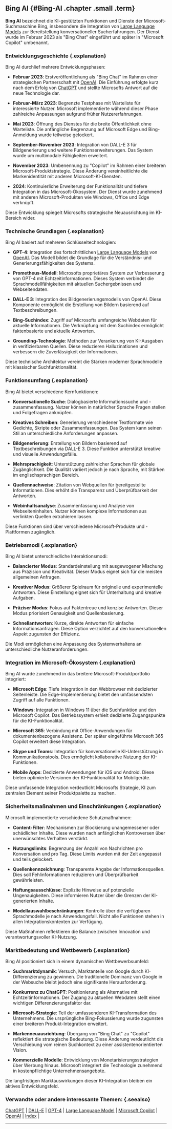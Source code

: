## Bing AI {#Bing-AI .chapter .small .term}

**Bing AI** bezeichnet die KI-gestützten Funktionen und Dienste der Microsoft-Suchmaschine Bing, insbesondere die Integration von [Large Language Models](#Large-Language-Model) zur Bereitstellung konversationeller Sucherfahrungen.
Der Dienst wurde im Februar 2023 als "Bing Chat" eingeführt und später in "Microsoft Copilot" umbenannt.

### Entwicklungsgeschichte {.explanation}

Bing AI durchlief mehrere Entwicklungsphasen:

- **Februar 2023**: Erstveröffentlichung als "Bing Chat" im Rahmen einer strategischen Partnerschaft mit [OpenAI](#OpenAI).
Die Einführung erfolgte kurz nach dem Erfolg von [ChatGPT](#ChatGPT) und stellte Microsofts Antwort auf die neue Technologie dar.

- **Februar-März 2023**: Begrenzte Testphase mit Warteliste für interessierte Nutzer.
Microsoft implementierte während dieser Phase zahlreiche Anpassungen aufgrund früher Nutzererfahrungen.

- **Mai 2023**: Öffnung des Dienstes für die breite Öffentlichkeit ohne Warteliste.
Die anfängliche Begrenzung auf Microsoft Edge und Bing-Anmeldung wurde teilweise gelockert.

- **September-November 2023**: Integration von DALL-E 3 für Bildgenerierung und weitere Funktionserweiterungen.
Das System wurde um multimodale Fähigkeiten erweitert.

- **November 2023**: Umbenennung zu "Copilot" im Rahmen einer breiteren Microsoft-Produktstrategie.
Diese Änderung vereinheitlichte die Markenidentität mit anderen Microsoft-KI-Diensten.

- **2024**: Kontinuierliche Erweiterung der Funktionalität und tiefere Integration in das Microsoft-Ökosystem.
Der Dienst wurde zunehmend mit anderen Microsoft-Produkten wie Windows, Office und Edge verknüpft.

Diese Entwicklung spiegelt Microsofts strategische Neuausrichtung im KI-Bereich wider.

### Technische Grundlagen {.explanation}

Bing AI basiert auf mehreren Schlüsseltechnologien:

- **GPT-4**: Integration des fortschrittlichen [Large Language Models](#Large-Language-Model) von [OpenAI](#OpenAI).
Das Modell bildet die Grundlage für die Verständnis- und Generierungsfähigkeiten des Systems.

- **Prometheus-Modell**: Microsofts proprietäres System zur Verbesserung von GPT-4 mit Echtzeitinformationen.
Dieses System verbindet die Sprachmodellfähigkeiten mit aktuellen Suchergebnissen und Webseitendaten.

- **DALL-E 3**: Integration des Bildgenerierungsmodells von OpenAI.
Diese Komponente ermöglicht die Erstellung von Bildern basierend auf Textbeschreibungen.

- **Bing-Suchindex**: Zugriff auf Microsofts umfangreiche Webdaten für aktuelle Informationen.
Die Verknüpfung mit dem Suchindex ermöglicht faktenbasierte und aktuelle Antworten.

- **Grounding-Technologie**: Methoden zur Verankerung von KI-Ausgaben in verifizierbaren Quellen.
Diese reduzieren Halluzinationen und verbessern die Zuverlässigkeit der Informationen.

Diese technische Architektur vereint die Stärken moderner Sprachmodelle mit klassischer Suchfunktionalität.

### Funktionsumfang {.explanation}

Bing AI bietet verschiedene Kernfunktionen:

- **Konversationelle Suche**: Dialogbasierte Informationssuche und -zusammenfassung.
Nutzer können in natürlicher Sprache Fragen stellen und Folgefragen anknüpfen.

- **Kreatives Schreiben**: Generierung verschiedener Textformate wie Gedichte, Skripte oder Zusammenfassungen.
Das System kann seinen Stil an unterschiedliche Anforderungen anpassen.

- **Bildgenerierung**: Erstellung von Bildern basierend auf Textbeschreibungen via DALL-E 3.
Diese Funktion unterstützt kreative und visuelle Anwendungsfälle.

- **Mehrsprachigkeit**: Unterstützung zahlreicher Sprachen für globale Zugänglichkeit.
Die Qualität variiert jedoch je nach Sprache, mit Stärken im englischsprachigen Bereich.

- **Quellennachweise**: Zitation von Webquellen für bereitgestellte Informationen.
Dies erhöht die Transparenz und Überprüfbarkeit der Antworten.

- **Webinhaltsanalyse**: Zusammenfassung und Analyse von Webseiteninhalten.
Nutzer können komplexe Informationen aus verlinkten Quellen extrahieren lassen.

Diese Funktionen sind über verschiedene Microsoft-Produkte und -Plattformen zugänglich.

### Betriebsmodi {.explanation}

Bing AI bietet unterschiedliche Interaktionsmodi:

- **Balancierter Modus**: Standardeinstellung mit ausgewogener Mischung aus Präzision und Kreativität.
Dieser Modus eignet sich für die meisten allgemeinen Anfragen.

- **Kreativer Modus**: Größerer Spielraum für originelle und experimentelle Antworten.
Diese Einstellung eignet sich für Unterhaltung und kreative Aufgaben.

- **Präziser Modus**: Fokus auf Faktentreue und konzise Antworten.
Dieser Modus priorisiert Genauigkeit und Quellenbasierung.

- **Schnellantworten**: Kurze, direkte Antworten für einfache Informationsanfragen.
Diese Option verzichtet auf den konversationellen Aspekt zugunsten der Effizienz.

Die Modi ermöglichen eine Anpassung des Systemverhaltens an unterschiedliche Nutzeranforderungen.

### Integration im Microsoft-Ökosystem {.explanation}

Bing AI wurde zunehmend in das breitere Microsoft-Produktportfolio integriert:

- **Microsoft Edge**: Tiefe Integration in den Webbrowser mit dedizierter Seitenleiste.
Die Edge-Implementierung bietet den umfassendsten Zugriff auf alle Funktionen.

- **Windows**: Integration in Windows 11 über die Suchfunktion und den Microsoft Copilot.
Das Betriebssystem erhielt dedizierte Zugangspunkte für die KI-Funktionalität.

- **Microsoft 365**: Verbindung mit Office-Anwendungen für dokumentenbezogene Assistenz.
Der später eingeführte Microsoft 365 Copilot erweitert diese Integration.

- **Skype und Teams**: Integration für konversationelle KI-Unterstützung in Kommunikationstools.
Dies ermöglicht kollaborative Nutzung der KI-Funktionen.

- **Mobile Apps**: Dedizierte Anwendungen für iOS und Android.
Diese bieten optimierte Versionen der KI-Funktionalität für Mobilgeräte.

Diese umfassende Integration verdeutlicht Microsofts Strategie, KI zum zentralen Element seiner Produktpalette zu machen.

### Sicherheitsmaßnahmen und Einschränkungen {.explanation}

Microsoft implementierte verschiedene Schutzmaßnahmen:

- **Content-Filter**: Mechanismen zur Blockierung unangemessener oder schädlicher Inhalte.
Diese wurden nach anfänglichen Kontroversen über unerwünschtes Verhalten verstärkt.

- **Nutzungslimits**: Begrenzung der Anzahl von Nachrichten pro Konversation und pro Tag.
Diese Limits wurden mit der Zeit angepasst und teils gelockert.

- **Quellenkennzeichnung**: Transparente Angabe der Informationsquellen.
Dies soll Fehlinformationen reduzieren und Überprüfbarkeit gewährleisten.

- **Haftungsausschlüsse**: Explizite Hinweise auf potenzielle Ungenauigkeiten.
Diese informieren Nutzer über die Grenzen der KI-generierten Inhalte.

- **Modellauswahlbeschränkungen**: Kontrolle über die verfügbaren Sprachmodelle je nach Anwendungsfall.
Nicht alle Funktionen stehen in allen Integrationskontexten zur Verfügung.

Diese Maßnahmen reflektieren die Balance zwischen Innovation und verantwortungsvoller KI-Nutzung.

### Marktbedeutung und Wettbewerb {.explanation}

Bing AI positioniert sich in einem dynamischen Wettbewerbsumfeld:

- **Suchmarktdynamik**: Versuch, Marktanteile von Google durch KI-Differenzierung zu gewinnen.
Die traditionelle Dominanz von Google in der Websuche bleibt jedoch eine signifikante Herausforderung.

- **Konkurrenz zu ChatGPT**: Positionierung als Alternative mit Echtzeitinformationen.
Der Zugang zu aktuellen Webdaten stellt einen wichtigen Differenzierungsfaktor dar.

- **Microsoft-Strategie**: Teil der umfassenderen KI-Transformation des Unternehmens.
Die ursprüngliche Bing-Fokussierung wurde zugunsten einer breiteren Produkt-Integration erweitert.

- **Markenneuausrichtung**: Übergang von "Bing Chat" zu "Copilot" reflektiert die strategische Bedeutung.
Diese Änderung verdeutlicht die Verschiebung vom reinen Suchkontext zu einer assistentenorientierten Vision.

- **Kommerzielle Modelle**: Entwicklung von Monetarisierungsstrategien über Werbung hinaus.
Microsoft integriert die Technologie zunehmend in kostenpflichtige Unternehmensangebote.

Die langfristigen Marktauswirkungen dieser KI-Integration bleiben ein aktives Entwicklungsfeld.

### Verwandte oder andere interessante Themen: {.seealso}

[ChatGPT](#ChatGPT) |
[DALL-E](#DALL-E) |
[GPT-4](#GPT-4) |
[Large Language Model](#Large-Language-Model) |
[Microsoft Copilot](#Microsoft-Copilot) |
[OpenAI](#OpenAI) |
[Index](#Index) |

----



